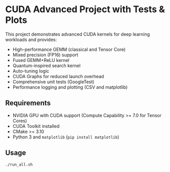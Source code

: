 # CUDA Advanced Project with Tests & Plots

This project demonstrates advanced CUDA kernels for deep learning workloads and provides:

- High-performance GEMM (classical and Tensor Core)
- Mixed precision (FP16) support
- Fused GEMM+ReLU kernel
- Quantum-inspired search kernel
- Auto-tuning logic
- CUDA Graphs for reduced launch overhead
- Comprehensive unit tests (GoogleTest)
- Performance logging and plotting (CSV and matplotlib)

## Requirements

- NVIDIA GPU with CUDA support (Compute Capability >= 7.0 for Tensor Cores)
- CUDA Toolkit installed
- CMake >= 3.10
- Python 3 and `matplotlib` (`pip install matplotlib`)

## Usage

```bash
./run_all.sh